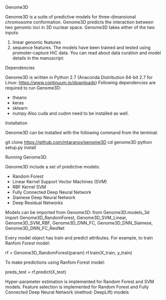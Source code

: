 Genome3D

Genome3D is a suite of predictive models for three-dimansional chromosome conformation. Genome3D predicts the interaction between two genomic loci in 3D nuclear space. Genome3D takes either of the two inputs: 
1) linear genomic features
2) sequence features. 
The models have been trained and tested using promoter-capture HiC data. 
You can read about data curation and model details in the manuscript: 

Dependencies

Genome3D is written in Python 2.7 (Anaconda Distribution 64-bit 2.7 for Linux: https://www.continuum.io/downloads) 
Following dependencies are required to run Genome3D:
- theano
- keras 
- sklearn
- numpy
Also cuda and cudnn need to be installed as well.

Installation

Genome3D can be installed with the following command from the terminal:

git clone https://github.com/mtaranov/genome3D
cd genome3D
python setup.py install

Running Genome3D.

Genome3D include a set of predictive models: 
- Random Forest
- Linear Kernel Support Vector Machines (SVM)
- RBF Kernel SVM
- Fully Connected Deep Neural Network
- Siamese Deep Neural Network
- Deep Residual Networks 

Models can be imported from Genome3D:
from Genome3D.models_3d import Genome3D_RandomForest, Genome3D_SVM_Linear, Genome3D_SVM_RBF,  Genome3D_DNN_FC, Genome3D_DNN_Siamese, Genome3D_DNN_FC_ResNet

Every model object has train and predict attributes. For example, to train Ranfom Forest model:

rf = Genome3D_RandomForest(param)
rf.train(X_train, y_train)

To make predictions using Ranfom Forest model:

preds_test = rf.predict(X_test)

Hyper-parameter estimation is implemented for Random Forest and SVM models. 
Feature selection is implemented for Random Forest and Fully Connected Deep Neural Network (method: DeepLift) models

